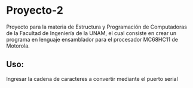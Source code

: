 # Proyecto-2

Proyecto para la materia de Estructura y Programación de Computadoras de la Facultad de Ingeniería de la UNAM, el cual consiste en crear un programa en lenguaje ensamblador para el procesador MC68HC11 de Motorola.

## Uso:
Ingresar la cadena de caracteres a convertir mediante el puerto serial
